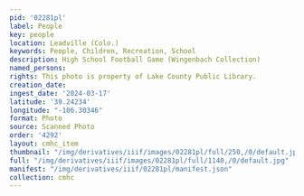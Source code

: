 ```yaml
---
pid: '02281pl'
label: People
key: people
location: Leadville (Colo.)
keywords: People, Children, Recreation, School
description: High School Football Game (Wingenbach Collection)
named_persons: 
rights: This photo is property of Lake County Public Library.
creation_date: 
ingest_date: '2024-03-17'
latitude: '39.24234'
longitude: "-106.30346"
format: Photo
source: Scanned Photo
order: '4292'
layout: cmhc_item
thumbnail: "/img/derivatives/iiif/images/02281pl/full/250,/0/default.jpg"
full: "/img/derivatives/iiif/images/02281pl/full/1140,/0/default.jpg"
manifest: "/img/derivatives/iiif/02281pl/manifest.json"
collection: cmhc
---
```

